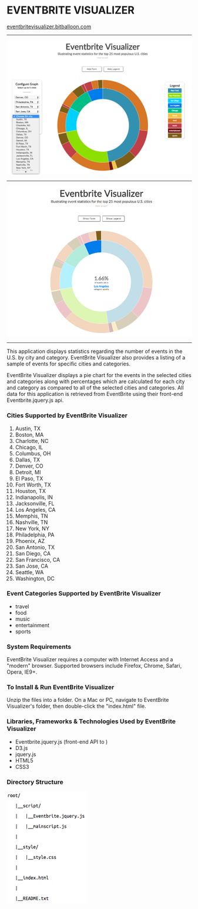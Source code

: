 EVENTBRITE VISUALIZER
=====
[eventbritevisualizer.bitballoon.com](eventbritevisualizer.bitballoon.com)
- - - - -
![screenshot1](https://raw.githubusercontent.com/michellehn/EventbriteVisualizer/master/screenshots/eventbrite1.png)
- - - - -
![screenshot2](https://raw.githubusercontent.com/michellehn/EventbriteVisualizer/master/screenshots/eventbrite2.png)
- - - - -

This application displays statistics regarding the number of events
in the U.S. by city and category.  EventBrite Visualizer also
provides a listing of a sample of events for specific cities and categories.

EventBrite Visualizer displays a pie chart for the events in the selected cities
and categories along with percentages which are calculated for each city and category 
as compared to all of the selected cities and categories. All data for this
application is retrieved from EventBrite using their front-end
Eventbrite.jquery.js api.


### Cities Supported by EventBrite Visualizer
1. Austin, TX
2. Boston, MA
3. Charlotte, NC
4. Chicago, IL
5. Columbus, OH
6. Dallas, TX
7. Denver, CO
8. Detroit, MI
9. El Paso, TX
10. Fort Worth, TX
11. Houston, TX
12. Indianapolis, IN
13. Jacksonville, FL
14. Los Angeles, CA
15. Memphis, TN
16. Nashville, TN
17. New York, NY
18. Philadelphia, PA
19. Phoenix, AZ
20. San Antonio, TX
21. San Diego, CA
22. San Francisco, CA
23. San Jose, CA
24. Seattle, WA
25. Washington, DC


### Event Categories Supported by EventBrite Visualizer
- travel
- food
- music
- entertainment
- sports


### System Requirements
EventBrite Visualizer requires a computer with Internet Access and a
"modern" browser.  Supported browsers include Firefox, Chrome, Safari,
Opera, IE9+.


### To Install & Run EventBrite Visualizer
Unzip the files into a folder.  On a Mac or PC, navigate to
EventBrite Visualizer's folder, then double-click the "index.html" file.


### Libraries, Frameworks & Technologies Used by EventBrite Visualizer
- Eventbrite.jquery.js (front-end API to )
- D3.js
- jquery.js
- HTML5
- CSS3

### Directory Structure

![directorytree](https://raw.githubusercontent.com/michellehn/EventbriteVisualizer/master/screenshots/eventbritereadmetree.png)